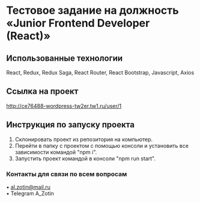 # Тестовое задание на должность «Junior Frontend Developer (React)»

## Использованные технологии

React, Redux, Redux Saga, React Router, React Bootstrap, Javascript, Axios

## Ссылка на проект

http://ce76488-wordpress-tw2er.tw1.ru/user/1

## Инструкция по запуску проекта

1. Склонировать проект из репозитория на компьютер.
2. Перейти в папку с проектом с помощью консоли и установить все зависимости командой "npm i".
3. Запустить проект командой в консоли "npm run start".

### Контакты для связи по всем вопросам

• al.zotin@mail.ru\
• Telegram A_Zotin
